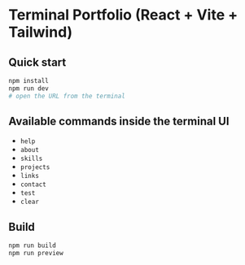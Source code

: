 # Terminal Portfolio (React + Vite + Tailwind)

## Quick start
```bash
npm install
npm run dev
# open the URL from the terminal
```

## Available commands inside the terminal UI
- `help`
- `about`
- `skills`
- `projects`
- `links`
- `contact`
- `test`
- `clear`

## Build
```bash
npm run build
npm run preview
```
